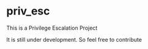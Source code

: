 # priv_esc
This is a Privilege Escalation Project

It is still under development. So feel free to contribute
